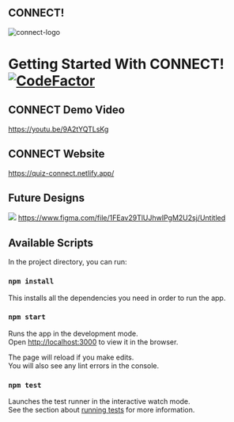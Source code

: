 ## CONNECT!

![connect-logo](https://quiz-connect.netlify.app/static/media/logoo.a41829fd.PNG)




# Getting Started With CONNECT! <a href="https://www.codefactor.io/repository/github/john8790909/connect/overview/main"><img src="https://www.codefactor.io/repository/github/john8790909/connect/badge/main" alt="CodeFactor" /></a>


## CONNECT Demo Video
https://youtu.be/9A2tYQTLsKg

## CONNECT Website
https://quiz-connect.netlify.app/

## Future Designs
<img src="https://emojis.slackmojis.com/emojis/images/1585055723/8322/figma.png?1585055723"/> https://www.figma.com/file/1FEav29TlUJhwIPgM2U2sj/Untitled

## Available Scripts

In the project directory, you can run:

### `npm install`

This installs all the dependencies you need in order to run the app.

### `npm start`

Runs the app in the development mode.\
Open [http://localhost:3000](http://localhost:3000) to view it in the browser.

The page will reload if you make edits.\
You will also see any lint errors in the console.

### `npm test`

Launches the test runner in the interactive watch mode.\
See the section about [running tests](https://facebook.github.io/create-react-app/docs/running-tests) for more information.
